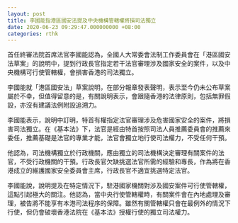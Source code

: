 ```yaml
---
layout: post
title: 李國能指港區國安法提及中央機構管轄權將損司法獨立
date: 2020-06-23 09:29:47.000000000 +08:00
categories: rthk
---
```


首任終審法院首席法官李國能認為，全國人大常委會法制工作委員會在「港區國安法草案」的說明中，提到行政長官指定若干法官審理涉及國家安全的案件，以及中央機構可行使管轄權，會損害香港的司法獨立。

李國能就「港區國安法」草案說明，在部分報章發表聲明，表示至今仍未公布草案屬於不幸，但值得留意的是，有關說明表示，會跟隨香港的法律原則，包括無罪假設，亦沒有建議法例附設追溯力。

李國能表示，說明中訂明，特首有權指定法官審理涉及危害國家安全的案件，將損害司法獨立。在《基本法》下，法官是經由特首按照司法人員推薦委員會的推薦來委任，推薦基礎是法官的專業才能，法官會獨立地行使司法權力，不受任何干預。

他認為，司法機構獨立於行政機關，應由獨立的司法機構決定審理有關案件的法官，不受行政機關的干預。行政長官欠缺挑選法官所需的經驗和專長，作為將在香港成立的維護國家安全委員會主席，行政長官不適宜挑選特定法官。

李國能說，說明提及在特定情況下，駐港國家機關對涉及國安案件可行使管轄權，這點引起極大的關注。他認為，當中央行使管轄權時，有關案件會在內地處理及審理，被告將不能享有本港司法程序的保障。雖然有關管轄權只會在最例外的情況下行使，但仍會破壞香港法院在《基本法》授權行使的獨立司法權力。
